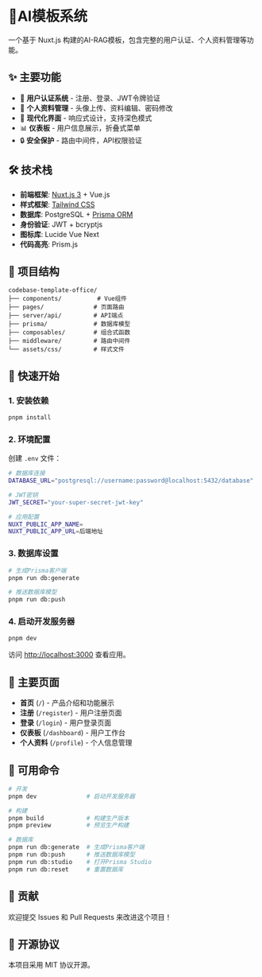 # 🏢AI模板系统

一个基于 Nuxt.js 构建的AI-RAG模板，包含完整的用户认证、个人资料管理等功能。

## ✨ 主要功能

- 🔐 **用户认证系统** - 注册、登录、JWT令牌验证
- 👤 **个人资料管理** - 头像上传、资料编辑、密码修改
- 🎨 **现代化界面** - 响应式设计，支持深色模式
- 📊 **仪表板** - 用户信息展示，折叠式菜单
- 🔒 **安全保护** - 路由中间件，API权限验证

## 🛠 技术栈

- **前端框架**: [Nuxt.js 3](https://nuxt.com) + Vue.js
- **样式框架**: [Tailwind CSS](https://tailwindcss.com)
- **数据库**: PostgreSQL + [Prisma ORM](https://prisma.io)
- **身份验证**: JWT + bcryptjs
- **图标库**: Lucide Vue Next
- **代码高亮**: Prism.js

## 📁 项目结构

```
codebase-template-office/
├── components/          # Vue组件
├── pages/              # 页面路由
├── server/api/         # API端点
├── prisma/             # 数据库模型
├── composables/        # 组合式函数
├── middleware/         # 路由中间件
└── assets/css/         # 样式文件
```

## 🚀 快速开始

### 1. 安装依赖

```bash
pnpm install
```

### 2. 环境配置

创建 `.env` 文件：

```bash
# 数据库连接
DATABASE_URL="postgresql://username:password@localhost:5432/database"

# JWT密钥
JWT_SECRET="your-super-secret-jwt-key"

# 应用配置
NUXT_PUBLIC_APP_NAME=
NUXT_PUBLIC_APP_URL=后端地址
```

### 3. 数据库设置

```bash
# 生成Prisma客户端
pnpm run db:generate

# 推送数据库模型
pnpm run db:push
```

### 4. 启动开发服务器

```bash
pnpm dev
```

访问 [http://localhost:3000](http://localhost:3000) 查看应用。

## 📖 主要页面

- **首页** (`/`) - 产品介绍和功能展示
- **注册** (`/register`) - 用户注册页面
- **登录** (`/login`) - 用户登录页面
- **仪表板** (`/dashboard`) - 用户工作台
- **个人资料** (`/profile`) - 个人信息管理

## 🔧 可用命令

```bash
# 开发
pnpm dev              # 启动开发服务器

# 构建
pnpm build            # 构建生产版本
pnpm preview          # 预览生产构建

# 数据库
pnpm run db:generate  # 生成Prisma客户端
pnpm run db:push      # 推送数据库模型
pnpm run db:studio    # 打开Prisma Studio
pnpm run db:reset     # 重置数据库
```

## 🤝 贡献

欢迎提交 Issues 和 Pull Requests 来改进这个项目！

## 📄 开源协议

本项目采用 MIT 协议开源。
